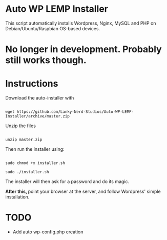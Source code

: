 Auto WP LEMP Installer
======================

This script automatically installs Wordpress, Nginx, MySQL and PHP on Debian/Ubuntu/Raspbian OS-based devices.

# No longer in development. Probably still works though. 


Instructions
============

Download the auto-installer with

<code>
wget https://github.com/Lanky-Nerd-Studios/Auto-WP-LEMP-Installer/archive/master.zip
</code>

Unzip the files

<code>
unzip master.zip
</code>

Then run the installer using:

<code>
sudo chmod +x installer.sh
</code>

<code>
sudo ./installer.sh
</code>

The installer will then ask for a password and do its magic.

<strong>After this, </strong>point your browser at the server, and follow Wordpress' simple installation.

TODO
====

- Add auto wp-config.php creation
